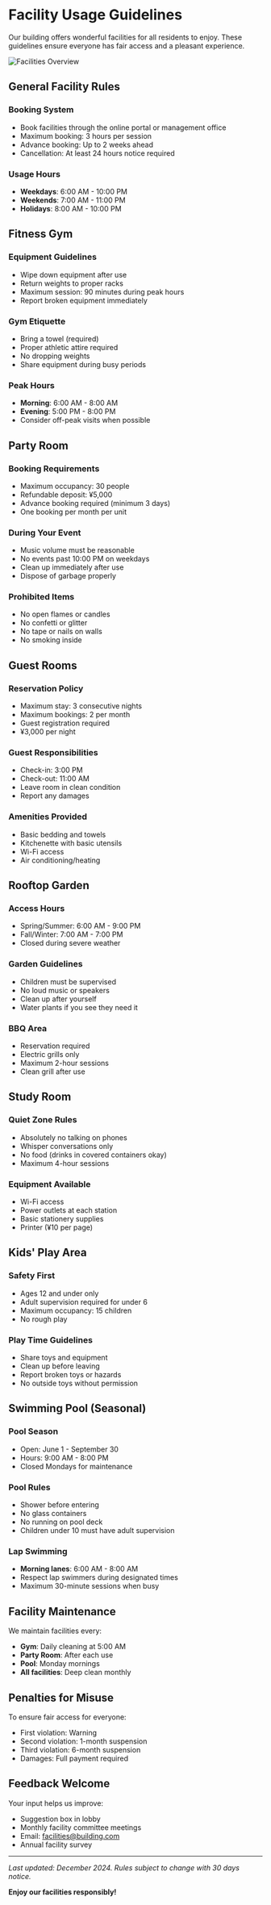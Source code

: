 # Facility Usage Guidelines

Our building offers wonderful facilities for all residents to enjoy. These guidelines ensure everyone has fair access and a pleasant experience.

![Facilities Overview](/img/docs/facilities.svg)

## General Facility Rules

### Booking System
- Book facilities through the online portal or management office
- Maximum booking: 3 hours per session
- Advance booking: Up to 2 weeks ahead
- Cancellation: At least 24 hours notice required

### Usage Hours
- **Weekdays**: 6:00 AM - 10:00 PM
- **Weekends**: 7:00 AM - 11:00 PM
- **Holidays**: 8:00 AM - 10:00 PM

## Fitness Gym

### Equipment Guidelines
- Wipe down equipment after use
- Return weights to proper racks
- Maximum session: 90 minutes during peak hours
- Report broken equipment immediately

### Gym Etiquette
- Bring a towel (required)
- Proper athletic attire required
- No dropping weights
- Share equipment during busy periods

### Peak Hours
- **Morning**: 6:00 AM - 8:00 AM
- **Evening**: 5:00 PM - 8:00 PM
- Consider off-peak visits when possible

## Party Room

### Booking Requirements
- Maximum occupancy: 30 people
- Refundable deposit: ¥5,000
- Advance booking required (minimum 3 days)
- One booking per month per unit

### During Your Event
- Music volume must be reasonable
- No events past 10:00 PM on weekdays
- Clean up immediately after use
- Dispose of garbage properly

### Prohibited Items
- No open flames or candles
- No confetti or glitter
- No tape or nails on walls
- No smoking inside

## Guest Rooms

### Reservation Policy
- Maximum stay: 3 consecutive nights
- Maximum bookings: 2 per month
- Guest registration required
- ¥3,000 per night

### Guest Responsibilities
- Check-in: 3:00 PM
- Check-out: 11:00 AM
- Leave room in clean condition
- Report any damages

### Amenities Provided
- Basic bedding and towels
- Kitchenette with basic utensils
- Wi-Fi access
- Air conditioning/heating

## Rooftop Garden

### Access Hours
- Spring/Summer: 6:00 AM - 9:00 PM
- Fall/Winter: 7:00 AM - 7:00 PM
- Closed during severe weather

### Garden Guidelines
- Children must be supervised
- No loud music or speakers
- Clean up after yourself
- Water plants if you see they need it

### BBQ Area
- Reservation required
- Electric grills only
- Maximum 2-hour sessions
- Clean grill after use

## Study Room

### Quiet Zone Rules
- Absolutely no talking on phones
- Whisper conversations only
- No food (drinks in covered containers okay)
- Maximum 4-hour sessions

### Equipment Available
- Wi-Fi access
- Power outlets at each station
- Basic stationery supplies
- Printer (¥10 per page)

## Kids' Play Area

### Safety First
- Ages 12 and under only
- Adult supervision required for under 6
- Maximum occupancy: 15 children
- No rough play

### Play Time Guidelines
- Share toys and equipment
- Clean up before leaving
- Report broken toys or hazards
- No outside toys without permission

## Swimming Pool (Seasonal)

### Pool Season
- Open: June 1 - September 30
- Hours: 9:00 AM - 8:00 PM
- Closed Mondays for maintenance

### Pool Rules
- Shower before entering
- No glass containers
- No running on pool deck
- Children under 10 must have adult supervision

### Lap Swimming
- **Morning lanes**: 6:00 AM - 8:00 AM
- Respect lap swimmers during designated times
- Maximum 30-minute sessions when busy

## Facility Maintenance

We maintain facilities every:
- **Gym**: Daily cleaning at 5:00 AM
- **Party Room**: After each use
- **Pool**: Monday mornings
- **All facilities**: Deep clean monthly

## Penalties for Misuse

To ensure fair access for everyone:
- First violation: Warning
- Second violation: 1-month suspension
- Third violation: 6-month suspension
- Damages: Full payment required

## Feedback Welcome

Your input helps us improve:
- Suggestion box in lobby
- Monthly facility committee meetings
- Email: facilities@building.com
- Annual facility survey

---

*Last updated: December 2024. Rules subject to change with 30 days notice.*

**Enjoy our facilities responsibly!**